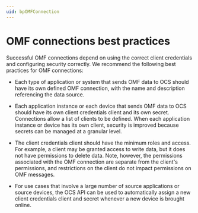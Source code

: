 ```yaml
---
uid: bpOMFConnection
---
```


# OMF connections best practices

Successful OMF connections depend on using the correct client credentials and configuring security correctly. We recommend the following best practices for OMF connections:

- Each type of application or system that sends OMF data to OCS should have its own defined OMF connection, with the name and description referencing the data source.

- Each application instance or each device that sends OMF data to OCS should have its own client credentials client and its own secret. Connections allow a list of clients to be defined. When each application instance or device has its own client, security is improved because secrets can be managed at a granular level.

- The client credentials client should have the minimum roles and access. For example, a client may be granted access to write data, but it does not have permissions to delete data. Note, however, the permissions associated with the OMF connection are separate from the client's permissions, and restrictions on the client do not impact permissions on OMF messages. 

- For use cases that involve a large number of source applications or source devices, the OCS API can be used to automatically assign a new client credentials client and secret whenever a new device is brought online.
